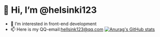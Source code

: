 # 👋 Hi, I’m @helsinki123
- 👀 I’m interested in front-end development
- 📫 Here is my QQ-email:hellsink123@qq.com
[![Anurag's GitHub stats](https://github-readme-stats.vercel.app/api?username=helsinki123)](https://github.com/anuraghazra/github-readme-stats)


